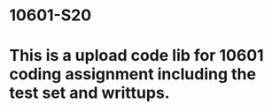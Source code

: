 # 10601-S20
# This is a upload code lib for 10601 coding assignment including the test set and writtups.
